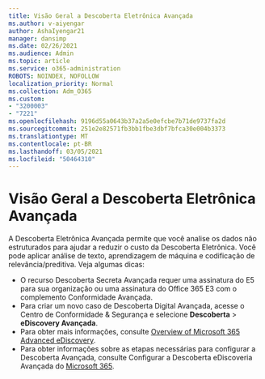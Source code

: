 ```yaml
---
title: Visão Geral a Descoberta Eletrônica Avançada
ms.author: v-aiyengar
author: AshaIyengar21
manager: dansimp
ms.date: 02/26/2021
ms.audience: Admin
ms.topic: article
ms.service: o365-administration
ROBOTS: NOINDEX, NOFOLLOW
localization_priority: Normal
ms.collection: Adm_O365
ms.custom:
- "3200003"
- "7221"
ms.openlocfilehash: 9196d55a0643b37a2a5e0efcbe7b71de9737fa2d
ms.sourcegitcommit: 251e2e82571fb3bb1fbe3dbf7bfca30e004b3373
ms.translationtype: MT
ms.contentlocale: pt-BR
ms.lasthandoff: 03/05/2021
ms.locfileid: "50464310"
---
```

# <a name="overview-of-advanced-ediscovery"></a>Visão Geral a Descoberta Eletrônica Avançada

A Descoberta Eletrônica Avançada permite que você analise os dados não estruturados para ajudar a reduzir o custo da Descoberta Eletrônica. Você pode aplicar análise de texto, aprendizagem de máquina e codificação de relevância/preditiva. Veja algumas dicas:

- O recurso Descoberta Secreta Avançada requer uma assinatura do E5 para sua organização ou uma assinatura do Office 365 E3 com o complemento Conformidade Avançada.
- Para criar um novo caso de Descoberta [](https://go.microsoft.com/fwlink/p/?linkid=2077143) Digital Avançada, acesse o Centro de Conformidade & Segurança e selecione **Descoberta**  >  **eDiscovery Avançada**.
- Para obter mais informações, consulte [Overview of Microsoft 365 Advanced eDiscovery](https://go.microsoft.com/fwlink/?linkid=2101588).
- Para obter informações sobre as etapas necessárias para configurar a Descoberta Avançada, consulte Configurar a Descoberta eDiscoveria Avançada do [Microsoft 365](https://go.microsoft.com/fwlink/?linkid=2122672).